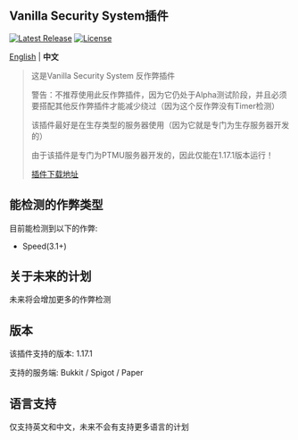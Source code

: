 Vanilla Security System插件
--------
[![Latest Release](https://img.shields.io/github/v/release/3cxc/VSS)](https://github.com/3cxc/VSS)
[![License](https://img.shields.io/github/license/3cxc/VSS.svg)](https://github.com/3cxc/VSS/blob/master/LICENSE)

[English](https://github.com/3cxc/VSS/blob/master/README.md) | **中文**

> 这是Vanilla Security System 反作弊插件
> 
> 警告：不推荐使用此反作弊插件，因为它仍处于Alpha测试阶段，并且必须要搭配其他反作弊插件才能减少绕过（因为这个反作弊没有Timer检测）
> 
> 该插件最好是在生存类型的服务器使用（因为它就是专门为生存服务器开发的）
> 
> 由于该插件是专门为PTMU服务器开发的，因此仅能在1.17.1版本运行！
> 
> [插件下载地址](https://github.com/3cxc/VSS/blob/master/Download_cn.md)

## 能检测的作弊类型

目前能检测到以下的作弊:

- Speed(3.1+)

## 关于未来的计划

未来将会增加更多的作弊检测

## 版本

该插件支持的版本: 1.17.1

支持的服务端: Bukkit / Spigot / Paper 

## 语言支持

仅支持英文和中文，未来不会有支持更多语言的计划
